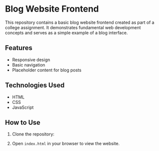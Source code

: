 # Blog Website Frontend

This repository contains a basic blog website frontend created as part of a college assignment. It demonstrates fundamental web development concepts and serves as a simple example of a blog interface.

## Features
- Responsive design
- Basic navigation
- Placeholder content for blog posts

## Technologies Used
- HTML
- CSS
- JavaScript

## How to Use
1. Clone the repository:  

2. Open `index.html` in your browser to view the website.
